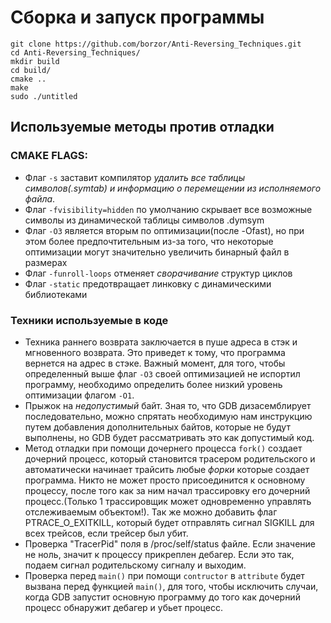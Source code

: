 # Сборка и запуск программы
```
git clone https://github.com/borzor/Anti-Reversing_Techniques.git
cd Anti-Reversing_Techniques/
mkdir build
cd build/
cmake ..
make
sudo ./untitled
```

## Используемые методы против отладки
### CMAKE FLAGS:
* Флаг ```-s``` заставит компилятор *удалить все таблицы символов(.symtab) и информацию о 
перемещении из исполняемого файла*.
* Флаг ```-fvisibility=hidden``` по умолчанию скрывает все возможные символы
из динамической таблицы символов .dymsym
* Флаг ```-О3``` является вторым по оптимизации(после -Ofast), но при этом более предпочтительным
из-за того, что некоторые оптимизации могут значительно увеличить бинарный файл в размерах
* Флаг ```-funroll-loops``` отменяет *сворачивание* структур циклов
* Флаг ```-static```  предотвращает линковку с динамическими библиотеками

### Техники используемые в коде
* Техника раннего возврата заключается в пуше адреса в стэк и мгновенного возврата. 
Это приведет к тому, что программа вернется на адрес в стэке. Важный момент, для того, чтобы определенный выше флаг ```-O3```
своей оптимизацией не испортил программу, необходимо определить более низкий уровень оптимизации флагом ```-O1```.
* Прыжок на *недопустимый* байт. 3ная то, что GDB дизасемблирует последовательно, можно спрятать необходимую нам инструкцию
путем добавления дополнительных байтов, которые не будут выполнены, но GDB будет рассматривать это
как допустимый код.
* Метод отладки при помощи дочернего процесса  ```fork()``` создает дочерний процесс, который становится трасером родительского и 
автоматически начинает трайсить любые *форки* которые создает программа. Никто не может просто присоединится к основному процессу, после того как за ним
начал трассировку его дочерний процесс.(Только 1 трассировщик может одновременно управлять отслеживаемым объектом!). 
Так же можно добавить флаг PTRACE_O_EXITKILL, который будет отправлять сигнал SIGKILL для всех трейсов, если трейсер был убит. 
* Проверка "TracerPid" поля в /proc/self/status файле. Если значение не ноль, значит к процессу прикреплен дебагер. 
Если это так, подаем сигнал родительскому сигналу и выходим.
* Проверка перед ```main()``` при помощи ```contructor``` в ```attribute``` будет вызвана перед функцией ```main()```, для того,
чтобы исключить случаи, когда GDB запустит основную программу до того как дочерний процесс обнаружит дебагер и убьет процесс. 
